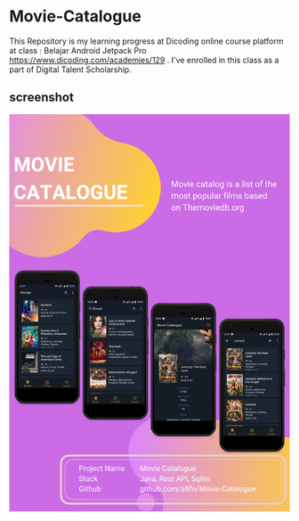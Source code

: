 # Movie-Catalogue
This Repository is my learning progress at Dicoding online course platform at class : Belajar Android Jetpack Pro https://www.dicoding.com/academies/129 . I've enrolled in this class as a part of Digital Talent Scholarship.

## screenshot
![alt text](https://github.com/afifn/Movie-Catalogue/blob/master/screenshot/CV.%20Afif%20Nor%20Yusuf.png?raw=true)

